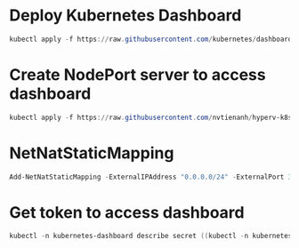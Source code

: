 # Deploy Kubernetes Dashboard

```powershell
kubectl apply -f https://raw.githubusercontent.com/kubernetes/dashboard/v2.3.1/aio/deploy/recommended.yaml
```

# Create NodePort server to access dashboard

```powershell
kubectl apply -f https://raw.githubusercontent.com/nvtienanh/hyperv-k8s/main/k8s/kubernetes-dashboard/kubernetes-dashboard-service-np.yaml
```

# NetNatStaticMapping

```powershell
Add-NetNatStaticMapping -ExternalIPAddress "0.0.0.0/24" -ExternalPort 30002 -Protocol TCP -InternalIPAddress "10.10.0.10" -InternalPort 30002 -NatName KubeNatNet
```

# Get token to access dashboard

```powershell
kubectl -n kubernetes-dashboard describe secret ((kubectl -n kubernetes-dashboard get secret | Select-String admin-user ) -split" ")[0]
```